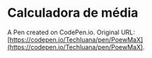 # Calculadora de média

A Pen created on CodePen.io. Original URL: [https://codepen.io/Techluana/pen/PoewMaX](https://codepen.io/Techluana/pen/PoewMaX).

